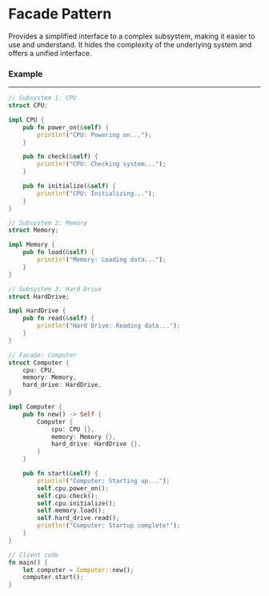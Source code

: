 # Facade Pattern

Provides a simplified interface to a complex subsystem, making it easier to use and understand. It hides the complexity of the underlying system and offers a unified interface.

### Example

---

```rust
// Subsystem 1: CPU
struct CPU;

impl CPU {
    pub fn power_on(&self) {
        println!("CPU: Powering on...");
    }

    pub fn check(&self) {
        println!("CPU: Checking system...");
    }

    pub fn initialize(&self) {
        println!("CPU: Initializing...");
    }
}

// Subsystem 2: Memory
struct Memory;

impl Memory {
    pub fn load(&self) {
        println!("Memory: Loading data...");
    }
}

// Subsystem 3: Hard Drive
struct HardDrive;

impl HardDrive {
    pub fn read(&self) {
        println!("Hard Drive: Reading data...");
    }
}

// Facade: Computer
struct Computer {
    cpu: CPU,
    memory: Memory,
    hard_drive: HardDrive,
}

impl Computer {
    pub fn new() -> Self {
        Computer {
            cpu: CPU {},
            memory: Memory {},
            hard_drive: HardDrive {},
        }
    }

    pub fn start(&self) {
        println!("Computer: Starting up...");
        self.cpu.power_on();
        self.cpu.check();
        self.cpu.initialize();
        self.memory.load();
        self.hard_drive.read();
        println!("Computer: Startup complete!");
    }
}

// Client code
fn main() {
    let computer = Computer::new();
    computer.start();
}
```
